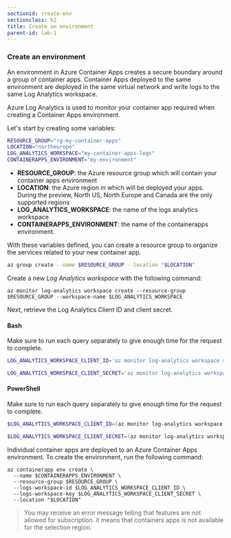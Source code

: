 ```yaml
---
sectionid: create-env
sectionclass: h2
title: Create an environment
parent-id: lab-1
---
```


### Create an environment

An environment in Azure Container Apps creates a secure boundary around a group of container apps. Container Apps deployed to the same environment are deployed in the same virtual network and write logs to the same Log Analytics workspace.

Azure Log Analytics is used to monitor your container app required when creating a Container Apps environment.

Let's start by creating some variables:

``` bash
RESOURCE_GROUP="rg-my-container-apps"
LOCATION="northeurope"
LOG_ANALYTICS_WORKSPACE="my-container-apps-logs"
CONTAINERAPPS_ENVIRONMENT="my-environment"
```

- **RESOURCE_GROUP**: the Azure resource group which will contain your container apps environment
- **LOCATION**: the Azure region in which will be deployed your apps. During the preview, North US, North Europe and Canada are the only supported regions
- **LOG_ANALYTICS_WORKSPACE**: the name of the logs analytics workspace
- **CONTAINERAPPS_ENVIRONMENT**: the name of the containerapps environment.

With these variables defined, you can create a resource group to organize the services related to your new container app.

```  bash
az group create --name $RESOURCE_GROUP --location "$LOCATION"
```

Create a new *Log Analytics workspace* with the following command:

```azurecli
az monitor log-analytics workspace create --resource-group $RESOURCE_GROUP --workspace-name $LOG_ANALYTICS_WORKSPACE
```

Next, retrieve the Log Analytics Client ID and client secret.

#### Bash

Make sure to run each query separately to give enough time for the request to complete.

```bash
LOG_ANALYTICS_WORKSPACE_CLIENT_ID='az monitor log-analytics workspace show --query customerId -g $RESOURCE_GROUP -n $LOG_ANALYTICS_WORKSPACE --out tsv'
```

```bash
LOG_ANALYTICS_WORKSPACE_CLIENT_SECRET='az monitor log-analytics workspace get-shared-keys --query primarySharedKey -g $RESOURCE_GROUP -n $LOG_ANALYTICS_WORKSPACE --out tsv'
```

#### PowerShell

Make sure to run each query separately to give enough time for the request to complete.

```powershell
$LOG_ANALYTICS_WORKSPACE_CLIENT_ID=(az monitor log-analytics workspace show --query customerId -g $RESOURCE_GROUP -n $LOG_ANALYTICS_WORKSPACE --out tsv)
```

```powershell
$LOG_ANALYTICS_WORKSPACE_CLIENT_SECRET=(az monitor log-analytics workspace get-shared-keys --query primarySharedKey -g $RESOURCE_GROUP -n $LOG_ANALYTICS_WORKSPACE --out tsv)
```

Individual container apps are deployed to an Azure Container Apps environment. To create the environment, run the following command:

```azurecli
az containerapp env create \
  --name $CONTAINERAPPS_ENVIRONMENT \
  --resource-group $RESOURCE_GROUP \
  --logs-workspace-id $LOG_ANALYTICS_WORKSPACE_CLIENT_ID \
  --logs-workspace-key $LOG_ANALYTICS_WORKSPACE_CLIENT_SECRET \
  --location "$LOCATION"
```

> You may receive an error message telling that features are not allowed for subscription. it means that containers apps is not available for the selection region.

